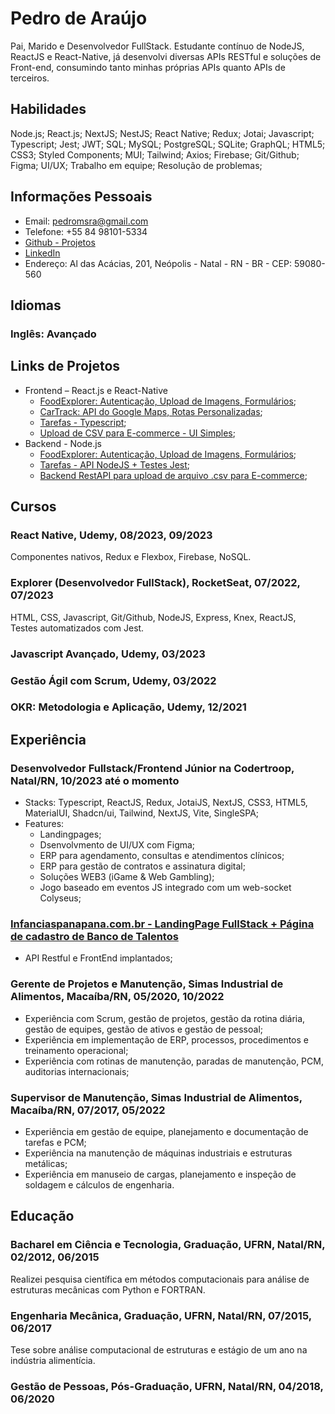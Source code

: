 # Pedro de Araújo

Pai, Marido e Desenvolvedor FullStack. Estudante contínuo de NodeJS, ReactJS e React-Native, já desenvolvi diversas APIs RESTful e soluções de Front-end, consumindo tanto minhas próprias APIs quanto APIs de terceiros.

## Habilidades

Node.js; React.js; NextJS; NestJS; React Native; Redux; Jotai; Javascript; Typescript; Jest; JWT; SQL; MySQL; PostgreSQL; SQLite; GraphQL; HTML5; CSS3; Styled Components; MUI; Tailwind; Axios; Firebase; Git/Github; Figma; UI/UX; Trabalho em equipe; Resolução de problemas;

## Informações Pessoais

- Email: pedromsra@gmail.com
- Telefone: +55 84 98101-5334
- [Github - Projetos](https://github.com/pedromsra)
- [LinkedIn](https://www.linkedin.com/in/pedro-maur%C3%ADcio-sab%C3%B3ia-rodrigues-de-ara%C3%BAjo-aa043810a/)
- Endereço: Al das Acácias, 201, Neópolis - Natal - RN - BR - CEP: 59080-560

## Idiomas

### Inglês: Avançado

## Links de Projetos

- Frontend – React.js e React-Native
  - [FoodExplorer: Autenticação, Upload de Imagens, Formulários](https://github.com/pedromsra/FoodExplorer_FE);
  - [CarTrack: API do Google Maps, Rotas Personalizadas](https://github.com/pedromsra/vehicle_tracking_FrontEnd);
  - [Tarefas - Typescript](https://github.com/pedromsra/CoderTroop_FE);
  - [Upload de CSV para E-commerce - UI Simples](https://github.com/pedromsra/ShopperTest_FE);
- Backend - Node.js
  - [FoodExplorer: Autenticação, Upload de Imagens, Formulários](https://github.com/pedromsra/FoodExplorer_API);
  - [Tarefas - API NodeJS + Testes Jest](https://github.com/pedromsra/CoderTroop_API);
  - [Backend RestAPI para upload de arquivo .csv para E-commerce](https://github.com/pedromsra/ShopperTest);

## Cursos

### React Native, Udemy, 08/2023, 09/2023
Componentes nativos, Redux e Flexbox, Firebase, NoSQL.

### Explorer (Desenvolvedor FullStack), RocketSeat, 07/2022, 07/2023
HTML, CSS, Javascript, Git/Github, NodeJS, Express, Knex, ReactJS, Testes automatizados com Jest.

### Javascript Avançado, Udemy, 03/2023

### Gestão Ágil com Scrum, Udemy, 03/2022

### OKR: Metodologia e Aplicação, Udemy, 12/2021

## Experiência

### Desenvolvedor Fullstack/Frontend Júnior na Codertroop, Natal/RN, 10/2023 até o momento

- Stacks: Typescript, ReactJS, Redux, JotaiJS, NextJS, CSS3, HTML5, MaterialUI, Shadcn/ui, Tailwind, NextJS, Vite, SingleSPA;
- Features:
  - Landingpages;
  - Dsenvolvmento de UI/UX com Figma;
  - ERP para agendamento, consultas e atendimentos clínicos;
  - ERP para gestão de contratos e assinatura digital;
  - Soluções WEB3 (iGame & Web Gambling);
  - Jogo baseado em eventos JS integrado com um web-socket Colyseus;
  

### [Infanciaspanapana.com.br - LandingPage FullStack + Página de cadastro de Banco de Talentos](https://infanciaspanapana.com.br/)

- API Restful e FrontEnd implantados;

### Gerente de Projetos e Manutenção, Simas Industrial de Alimentos, Macaíba/RN, 05/2020, 10/2022

- Experiência com Scrum, gestão de projetos, gestão da rotina diária, gestão de equipes, gestão de ativos e gestão de pessoal;
- Experiência em implementação de ERP, processos, procedimentos e treinamento operacional;
- Experiência com rotinas de manutenção, paradas de manutenção, PCM, auditorias internacionais;

### Supervisor de Manutenção, Simas Industrial de Alimentos, Macaíba/RN, 07/2017, 05/2022

- Experiência em gestão de equipe, planejamento e documentação de tarefas e PCM;
- Experiência na manutenção de máquinas industriais e estruturas metálicas;
- Experiência em manuseio de cargas, planejamento e inspeção de soldagem e cálculos de engenharia.


## Educação

### Bacharel em Ciência e Tecnologia, Graduação, UFRN, Natal/RN, 02/2012, 06/2015
Realizei pesquisa científica em métodos computacionais para análise de estruturas mecânicas com Python e FORTRAN.

### Engenharia Mecânica, Graduação, UFRN, Natal/RN, 07/2015, 06/2017
Tese sobre análise computacional de estruturas e estágio de um ano na indústria alimentícia.

### Gestão de Pessoas, Pós-Graduação, UFRN, Natal/RN, 04/2018, 06/2020
